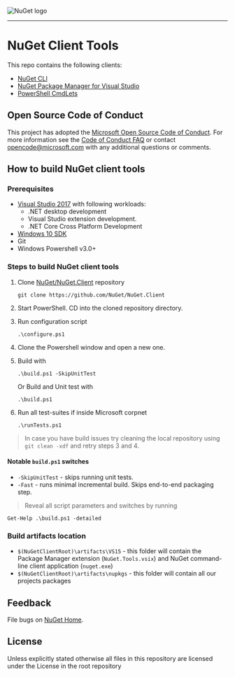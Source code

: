 ﻿![NuGet logo](https://raw.githubusercontent.com/NuGet/Home/dev/resources/nuget.png)

-----

# NuGet Client Tools

This repo contains the following clients:
  * [NuGet CLI](https://docs.microsoft.com/nuget/tools/nuget-exe-cli-reference)
  * [NuGet Package Manager for Visual Studio](https://docs.microsoft.com/nuget/tools/package-manager-ui)
  * [PowerShell CmdLets](https://docs.microsoft.com/nuget/tools/powershell-reference)

## Open Source Code of Conduct

This project has adopted the [Microsoft Open Source Code of Conduct](https://opensource.microsoft.com/codeofconduct/). For more information see the [Code of Conduct FAQ](https://opensource.microsoft.com/codeofconduct/faq/) or contact [opencode@microsoft.com](mailto:opencode@microsoft.com) with any additional questions or comments.

## How to build NuGet client tools

### Prerequisites
- [Visual Studio 2017](https://www.visualstudio.com)
  with following workloads:
    - .NET desktop development
    - Visual Studio extension development.
    - .NET Core Cross Platform Development
- [Windows 10 SDK](https://dev.windows.com/en-US/downloads/windows-10-sdk)
- Git
- Windows Powershell v3.0+

### Steps to build NuGet client tools

1. Clone [NuGet/NuGet.Client](https://github.com/nuget/nuget.client) repository

    `git clone https://github.com/NuGet/NuGet.Client`

2. Start PowerShell. CD into the cloned repository directory.

3. Run configuration script

    `.\configure.ps1`

4. Clone the Powershell window and open a new one. 

5. Build with

    `.\build.ps1 -SkipUnitTest`
    
   Or Build and Unit test with 
   
   `.\build.ps1`

6. Run all test-suites if inside Microsoft corpnet

    `.\runTests.ps1`


> In case you have build issues try cleaning the local repository using `git clean -xdf` and retry steps 3 and 4.

#### Notable `build.ps1` switches
- `-SkipUnitTest` - skips running unit tests.
- `-Fast` - runs minimal incremental build. Skips end-to-end packaging step.

> Reveal all script parameters and switches by running
  ```posh
  Get-Help .\build.ps1 -detailed
  ```

### Build artifacts location
- `$(NuGetClientRoot)\artifacts\VS15` - this folder will contain the Package Manager extension (`NuGet.Tools.vsix`) and NuGet command-line client application (`nuget.exe`)
- `$(NuGetClientRoot)\artifacts\nupkgs` - this folder will contain all our projects packages

## Feedback

File bugs on [NuGet Home](https://github.com/nuget/home/issues).

## License

Unless explicitly stated otherwise all files in this repository are licensed under the License in the root repository
